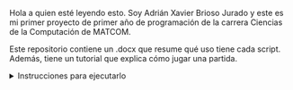 Hola a quien esté leyendo esto. Soy Adrián Xavier Brioso Jurado y este es mi primer proyecto de primer año de programación de la carrera Ciencias de la Computación de MATCOM.

Este repositorio contiene un .docx que resume qué uso tiene cada script. Además, tiene un tutorial que explica cómo jugar una partida.

<details>
  <summary>Instrucciones para ejecutarlo</summary>
    <details>
      <summary>1) Utilizando Unity</summary>
        -Descargar Unity Hub => http://unity.com/es/download
        -Descargar Unity Editor Version 2022.3.15f1
          ->Installs
          -->Install Editor
          --->Buscar versión indicada
    </details>
    <details>
      <summary>2) Utilizando el .exe</summary>
        -Entrar al sitio de Mega => https://mega.nz
        -Crear cuenta (no necesario)
        -Acceder al siguiente sitio => https://mega.nz/file/BJpFDToJ
        ->Introducir la siguiente clave: c9UnTS5s1RTSOwaeMMu5kTzXJhna9K24mPItyLS-9sY
        -->Descargar el archivo .zip
        --->Descomprimirlo
        ---->Ejecutar el .exe
    </details>
</details>
